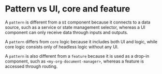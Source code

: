 # Pattern vs UI, core and feature

A `pattern` is different from a `UI` component because it connects to a data source, such as a service
or state management selector, whereas a UI component can only receive data through inputs and outputs.

A `pattern` differs from `core` logic because it includes both UI and logic, while core logic consists
only of headless logic without any UI.

A `pattern` is also different from a `feature` because it is used as a drop-in component, such as
`<my-org-document-manager>`, whereas a feature is accessed through routing.
